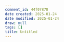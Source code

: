 ```yaml
---
comment_id: 44f07878
date created: 2025-01-24
date modified: 2025-01-24
draw: null
tags: []
title: Untitled
---
```

